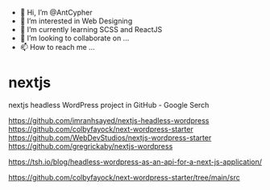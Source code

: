 - 👋 Hi, I’m @AntCypher
- 👀 I’m interested in Web Designing
- 🌱 I’m currently learning SCSS and ReactJS
- 💞️ I’m looking to collaborate on ...
- 📫 How to reach me ...

<!---
AntCypher/AntCypher is a ✨ special ✨ repository because its `README.md` (this file) appears on your GitHub profile.
You can click the Preview link to take a look at your changes.
--->

# nextjs

nextjs headless WordPress project in GitHub - Google Serch

https://github.com/imranhsayed/nextjs-headless-wordpress
https://github.com/colbyfayock/next-wordpress-starter
https://github.com/WebDevStudios/nextjs-wordpress-starter
https://github.com/gregrickaby/nextjs-wordpress

https://tsh.io/blog/headless-wordpress-as-an-api-for-a-next-js-application/

https://github.com/colbyfayock/next-wordpress-starter/tree/main/src

